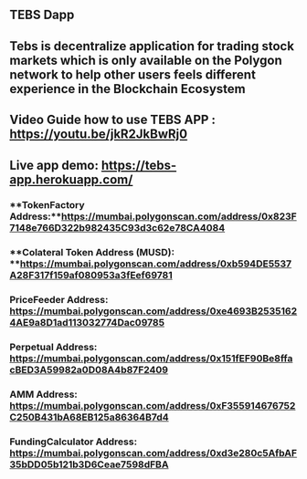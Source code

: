 ## **TEBS Dapp**
## Tebs is decentralize application for trading stock markets which is only available on the Polygon network to help other users feels different experience in the Blockchain Ecosystem

## Video Guide how to use TEBS APP : https://youtu.be/jkR2JkBwRj0


## Live app demo: https://tebs-app.herokuapp.com/


### **TokenFactory Address:**https://mumbai.polygonscan.com/address/0x823F7148e766D322b982435C93d3c62e78CA4084


### **Colateral Token Address (MUSD): **https://mumbai.polygonscan.com/address/0xb594DE5537A28F317f159af080953a3fEef69781


### **PriceFeeder Address:** https://mumbai.polygonscan.com/address/0xe4693B25351624AE9a8D1ad113032774Dac09785


### **Perpetual Address:** https://mumbai.polygonscan.com/address/0x151fEF90Be8ffacBED3A59982a0D08A4b87F2409


### **AMM Address:** https://mumbai.polygonscan.com/address/0xF355914676752C250B431bA68EB125a86364B7d4


### **FundingCalculator Address:** https://mumbai.polygonscan.com/address/0xd3e280c5AfbAF35bDD05b121b3D6Ceae7598dFBA




